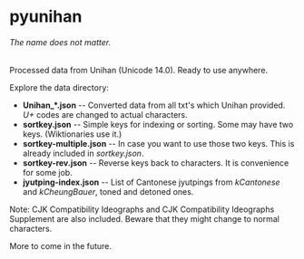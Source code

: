 # pyunihan
###### The name does not matter.

Processed data from Unihan (Unicode 14.0). Ready to use anywhere.

Explore the data directory:
* **Unihan_*.json** -- Converted data from all txt's which Unihan provided. *U+* codes are changed to actual characters.
* **sortkey.json** -- Simple keys for indexing or sorting. Some may have two keys. (Wiktionaries use it.)
* **sortkey-multiple.json** -- In case you want to use those two keys. This is already included in *sortkey.json*.
* **sortkey-rev.json** -- Reverse keys back to characters. It is convenience for some job.
* **jyutping-index.json** -- List of Cantonese jyutpings from *kCantonese* and *kCheungBauer*, toned and detoned ones.

Note: CJK Compatibility Ideographs and CJK Compatibility Ideographs Supplement are also included. Beware that they might change to normal characters.

More to come in the future.
